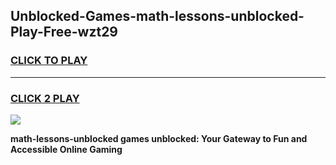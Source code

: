 
## Unblocked-Games-math-lessons-unblocked-Play-Free-wzt29
<h3>
<a href="https://premium76.site?title=math-lessons-unblocked&ref=21A">CLICK TO PLAY</a></h3>
<hr>

<h3>
<a href="https://premium76.site?title=math-lessons-unblocked&ref=21A">CLICK 2 PLAY</a>
  
</h3>

<a href="https://premium76.site?title=math-lessons-unblocked&ref=21A"><img src="https://clearcache.store/games.png"></a>


**math-lessons-unblocked games unblocked: Your Gateway to Fun and Accessible Online Gaming**
